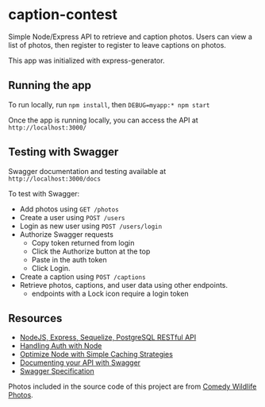 # caption-contest

Simple Node/Express API to retrieve and caption photos. Users can view a list of photos, then register to register to leave captions on photos.

This app was initialized with express-generator.

## Running the app
To run locally, run `npm install`, then `DEBUG=myapp:* npm start`

Once the app is running locally, you can access the API at `http://localhost:3000/`

## Testing with Swagger
Swagger documentation and testing available at `http://localhost:3000/docs`

To test with Swagger:
 - Add photos using `GET /photos`
 - Create a user using `POST /users`
 - Login as new user using `POST /users/login`
 - Authorize Swagger requests
   - Copy token returned from login
   - Click the Authorize button at the top
   - Paste in the auth token
   - Click Login.
 - Create a caption using `POST /captions`
 - Retrieve photos, captions, and user data using other endpoints.
   - endpoints with a Lock icon require a login token

## Resources
- [NodeJS, Express, Sequelize, PostgreSQL RESTful API](https://www.djamware.com/post/5b56a6cc80aca707dd4f65a9/nodejs-expressjs-sequelizejs-and-postgresql-restful-api)
- [Handling Auth with Node](https://medium.com/quick-code/handling-authentication-and-authorization-with-node-7f9548fedde8)
- [Optimize Node with Simple Caching Strategies](https://scotch.io/tutorials/how-to-optimize-node-requests-with-simple-caching-strategies)
- [Documenting your API with Swagger](https://levelup.gitconnected.com/swagger-time-to-document-that-express-api-you-built-9b8faaeae563)
- [Swagger Specification](https://swagger.io/docs/specification/basic-structure/)

Photos included in the source code of this project are from [Comedy Wildlife Photos](https://www.comedywildlifephoto.com/gallery/comedy-widlife-2020-competition-winners.php).
